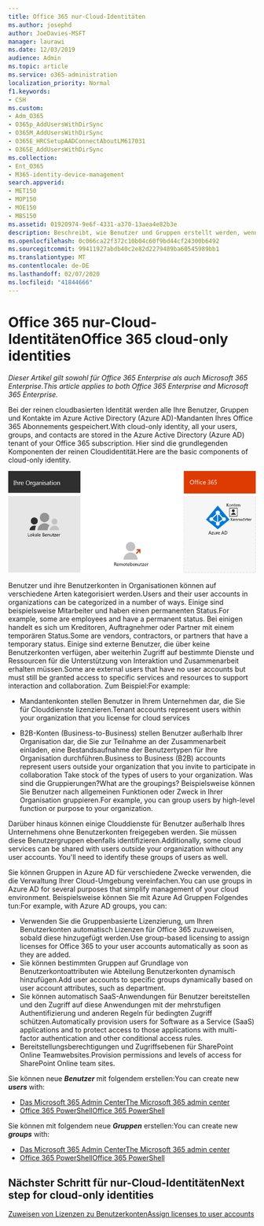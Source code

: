 ```yaml
---
title: Office 365 nur-Cloud-Identitäten
ms.author: josephd
author: JoeDavies-MSFT
manager: laurawi
ms.date: 12/03/2019
audience: Admin
ms.topic: article
ms.service: o365-administration
localization_priority: Normal
f1.keywords:
- CSH
ms.custom:
- Adm_O365
- O365p_AddUsersWithDirSync
- O365M_AddUsersWithDirSync
- O365E_HRCSetupAADConnectAboutLM617031
- O365E_AddUsersWithDirSync
ms.collection:
- Ent_O365
- M365-identity-device-management
search.appverid:
- MET150
- MOP150
- MOE150
- MBS150
ms.assetid: 01920974-9e6f-4331-a370-13aea4e82b3e
description: Beschreibt, wie Benutzer und Gruppen erstellt werden, wenn Ihr Office 365-Abonnement nur Cloud-Identitäten verwendet.
ms.openlocfilehash: 0c066ca22f372c10b04c60f9bd44cf24300b6492
ms.sourcegitcommit: 99411927abdb40c2e82d2279489ba60545989bb1
ms.translationtype: MT
ms.contentlocale: de-DE
ms.lasthandoff: 02/07/2020
ms.locfileid: "41844666"
---
```

# <a name="office-365-cloud-only-identities"></a><span data-ttu-id="39db3-103">Office 365 nur-Cloud-Identitäten</span><span class="sxs-lookup"><span data-stu-id="39db3-103">Office 365 cloud-only identities</span></span>

<span data-ttu-id="39db3-104">*Dieser Artikel gilt sowohl für Office 365 Enterprise als auch Microsoft 365 Enterprise*.</span><span class="sxs-lookup"><span data-stu-id="39db3-104">*This article applies to both Office 365 Enterprise and Microsoft 365 Enterprise.*</span></span>

<span data-ttu-id="39db3-105">Bei der reinen cloudbasierten Identität werden alle Ihre Benutzer, Gruppen und Kontakte im Azure Active Directory (Azure AD)-Mandanten Ihres Office 365 Abonnements gespeichert.</span><span class="sxs-lookup"><span data-stu-id="39db3-105">With cloud-only identity, all your users, groups, and contacts are stored in the Azure Active Directory (Azure AD) tenant of your Office 365 subscription.</span></span> <span data-ttu-id="39db3-106">Hier sind die grundlegenden Komponenten der reinen Cloudidentität.</span><span class="sxs-lookup"><span data-stu-id="39db3-106">Here are the basic components of cloud-only identity.</span></span>
 
![Die grundlegenden Komponenten von Cloud-only Identity](./media/about-office-365-identity/cloud-only-identity.png)

<span data-ttu-id="39db3-108">Benutzer und ihre Benutzerkonten in Organisationen können auf verschiedene Arten kategorisiert werden.</span><span class="sxs-lookup"><span data-stu-id="39db3-108">Users and their user accounts in organizations can be categorized in a number of ways.</span></span> <span data-ttu-id="39db3-109">Einige sind beispielsweise Mitarbeiter und haben einen permanenten Status.</span><span class="sxs-lookup"><span data-stu-id="39db3-109">For example, some are employees and have a permanent status.</span></span> <span data-ttu-id="39db3-110">Bei einigen handelt es sich um Kreditoren, Auftragnehmer oder Partner mit einem temporären Status.</span><span class="sxs-lookup"><span data-stu-id="39db3-110">Some are vendors, contractors, or partners that have a temporary status.</span></span> <span data-ttu-id="39db3-111">Einige sind externe Benutzer, die über keine Benutzerkonten verfügen, aber weiterhin Zugriff auf bestimmte Dienste und Ressourcen für die Unterstützung von Interaktion und Zusammenarbeit erhalten müssen.</span><span class="sxs-lookup"><span data-stu-id="39db3-111">Some are external users that have no user accounts but must still be granted access to specific services and resources to support interaction and collaboration.</span></span> <span data-ttu-id="39db3-112">Zum Beispiel:</span><span class="sxs-lookup"><span data-stu-id="39db3-112">For example:</span></span>

- <span data-ttu-id="39db3-113">Mandantenkonten stellen Benutzer in Ihrem Unternehmen dar, die Sie für Clouddienste lizenzieren.</span><span class="sxs-lookup"><span data-stu-id="39db3-113">Tenant accounts represent users within your organization that you license for cloud services</span></span>

- <span data-ttu-id="39db3-114">B2B-Konten (Business-to-Business) stellen Benutzer außerhalb Ihrer Organisation dar, die Sie zur Teilnahme an der Zusammenarbeit einladen, eine Bestandsaufnahme der Benutzertypen für Ihre Organisation durchführen.</span><span class="sxs-lookup"><span data-stu-id="39db3-114">Business to Business (B2B) accounts represent users outside your organization that you invite to participate in collaboration Take stock of the types of users to your organization.</span></span> <span data-ttu-id="39db3-115">Was sind die Gruppierungen?</span><span class="sxs-lookup"><span data-stu-id="39db3-115">What are the groupings?</span></span> <span data-ttu-id="39db3-116">Beispielsweise können Sie Benutzer nach allgemeinen Funktionen oder Zweck in Ihrer Organisation gruppieren.</span><span class="sxs-lookup"><span data-stu-id="39db3-116">For example, you can group users by high-level function or purpose to your organization.</span></span>

<span data-ttu-id="39db3-p104">Darüber hinaus können einige Clouddienste für Benutzer außerhalb Ihres Unternehmens ohne Benutzerkonten freigegeben werden. Sie müssen diese Benutzergruppen ebenfalls identifizieren.</span><span class="sxs-lookup"><span data-stu-id="39db3-p104">Additionally, some cloud services can be shared with users outside your organization without any user accounts. You'll need to identify these groups of users as well.</span></span>

<span data-ttu-id="39db3-119">Sie können Gruppen in Azure AD für verschiedene Zwecke verwenden, die die Verwaltung Ihrer Cloud-Umgebung vereinfachen.</span><span class="sxs-lookup"><span data-stu-id="39db3-119">You can use groups in Azure AD for several purposes that simplify management of your cloud environment.</span></span> <span data-ttu-id="39db3-120">Beispielsweise können Sie mit Azure Ad Gruppen Folgendes tun:</span><span class="sxs-lookup"><span data-stu-id="39db3-120">For example, with Azure AD groups, you can:</span></span>

- <span data-ttu-id="39db3-121">Verwenden Sie die Gruppenbasierte Lizenzierung, um Ihren Benutzerkonten automatisch Lizenzen für Office 365 zuzuweisen, sobald diese hinzugefügt werden.</span><span class="sxs-lookup"><span data-stu-id="39db3-121">Use group-based licensing to assign licenses for Office 365 to your user accounts automatically as soon as they are added.</span></span>
- <span data-ttu-id="39db3-122">Sie können bestimmten Gruppen auf Grundlage von Benutzerkontoattributen wie Abteilung Benutzerkonten dynamisch hinzufügen.</span><span class="sxs-lookup"><span data-stu-id="39db3-122">Add user accounts to specific groups dynamically based on user account attributes, such as department.</span></span>
- <span data-ttu-id="39db3-123">Sie können automatisch SaaS-Anwendungen für Benutzer bereitstellen und den Zugriff auf diese Anwendungen mit der mehrstufigen Authentifizierung und anderen Regeln für bedingten Zugriff schützen.</span><span class="sxs-lookup"><span data-stu-id="39db3-123">Automatically provision users for Software as a Service (SaaS) applications and to protect access to those applications with multi-factor authentication and other conditional access rules.</span></span>
- <span data-ttu-id="39db3-124">Bereitstellungsberechtigungen und Zugriffsebenen für SharePoint Online Teamwebsites.</span><span class="sxs-lookup"><span data-stu-id="39db3-124">Provision permissions and levels of access for SharePoint Online team sites.</span></span>

<span data-ttu-id="39db3-125">Sie können neue ***Benutzer*** mit folgendem erstellen:</span><span class="sxs-lookup"><span data-stu-id="39db3-125">You can create new ***users*** with:</span></span>

- [<span data-ttu-id="39db3-126">Das Microsoft 365 Admin Center</span><span class="sxs-lookup"><span data-stu-id="39db3-126">The Microsoft 365 admin center</span></span>](https://docs.microsoft.com/office365/admin/add-users/add-users)
- [<span data-ttu-id="39db3-127">Office 365 PowerShell</span><span class="sxs-lookup"><span data-stu-id="39db3-127">Office 365 PowerShell</span></span>](https://docs.microsoft.com/office365/enterprise/powershell/create-user-accounts-with-office-365-powershell)

<span data-ttu-id="39db3-128">Sie können mit folgendem neue ***Gruppen*** erstellen:</span><span class="sxs-lookup"><span data-stu-id="39db3-128">You can create new ***groups*** with:</span></span>

- [<span data-ttu-id="39db3-129">Das Microsoft 365 Admin Center</span><span class="sxs-lookup"><span data-stu-id="39db3-129">The Microsoft 365 admin center</span></span>](https://docs.microsoft.com/office365/admin/create-groups/create-groups)
- [<span data-ttu-id="39db3-130">Office 365 PowerShell</span><span class="sxs-lookup"><span data-stu-id="39db3-130">Office 365 PowerShell</span></span>](https://docs.microsoft.com/office365/enterprise/powershell/manage-office-365-groups-with-powershell)


## <a name="next-step-for-cloud-only-identities"></a><span data-ttu-id="39db3-131">Nächster Schritt für nur-Cloud-Identitäten</span><span class="sxs-lookup"><span data-stu-id="39db3-131">Next step for cloud-only identities</span></span>

[<span data-ttu-id="39db3-132">Zuweisen von Lizenzen zu Benutzerkonten</span><span class="sxs-lookup"><span data-stu-id="39db3-132">Assign licenses to user accounts</span></span>](assign-licenses-to-user-accounts.md)
